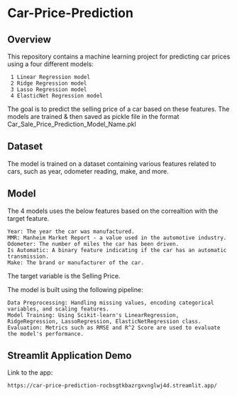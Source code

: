 # Car-Price-Prediction


## Overview

This repository contains a machine learning project for predicting car prices using a four different models: 
   
     1 Linear Regression model
     2 Ridge Regression model
     3 Lasso Regression model
     4 ElasticNet Regression model
     
The goal is to predict the selling price of a car based on these features. The models are trained & then saved as pickle file in the format Car_Sale_Price_Prediction_Model_Name.pkl

## Dataset

The model is trained on a dataset containing various features related to cars, such as year, odometer reading, make, and more. 


## Model 
The 4 models uses the below features based on the correaltion with the target feature.

    Year: The year the car was manufactured.
    MMR: Manheim Market Report - a value used in the automotive industry.
    Odometer: The number of miles the car has been driven.
    Is Automatic: A binary feature indicating if the car has an automatic transmission.
    Make: The brand or manufacturer of the car.

The target variable is the Selling Price.

The model is built using the following pipeline:

    Data Preprocessing: Handling missing values, encoding categorical variables, and scaling features.
    Model Training: Using Scikit-learn's LinearRegression, RidgeRegression, LassoRegression, ElasticNetRegression class.
    Evaluation: Metrics such as RMSE and R^2 Score are used to evaluate the model's performance.

## Streamlit Application Demo

Link to the app:

    https://car-price-prediction-rocbsgtkbazrgxvnglwj4d.streamlit.app/

